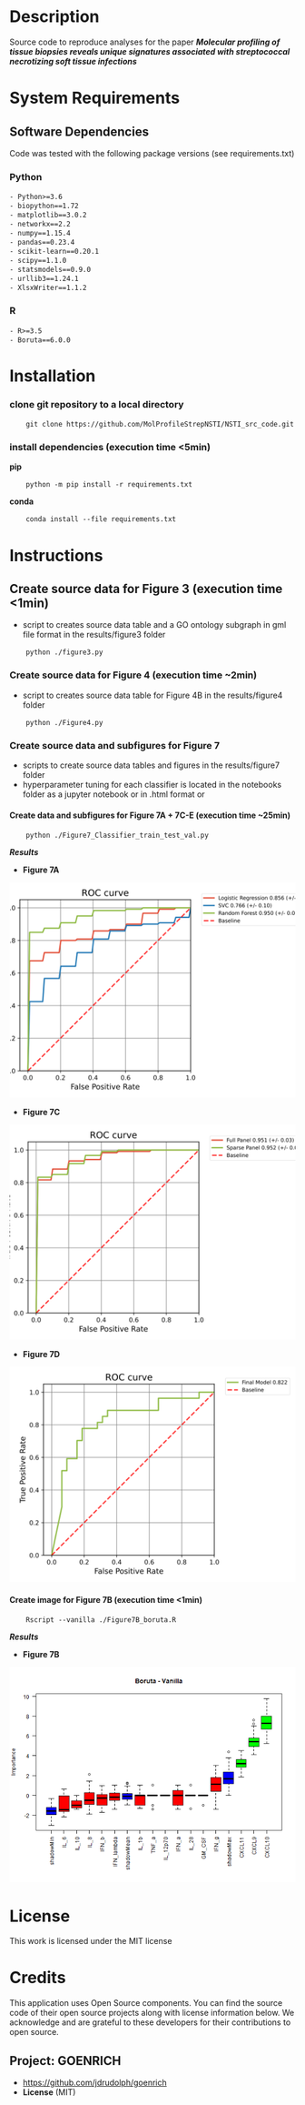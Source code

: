 # Description
Source code to reproduce analyses for the paper ***Molecular profiling of tissue biopsies reveals unique signatures associated with streptococcal necrotizing soft tissue infections***

# System Requirements
## Software Dependencies

Code was tested with the following package versions (see requirements.txt)

### Python 
    
    - Python>=3.6
    - biopython==1.72
    - matplotlib==3.0.2
    - networkx==2.2
    - numpy==1.15.4
    - pandas==0.23.4
    - scikit-learn==0.20.1
    - scipy==1.1.0
    - statsmodels==0.9.0
    - urllib3==1.24.1
    - XlsxWriter==1.1.2

### R 
    - R>=3.5
    - Boruta==6.0.0

# Installation

### clone git repository to a local directory
```
    git clone https://github.com/MolProfileStrepNSTI/NSTI_src_code.git
```

### install dependencies (execution time <5min)

**pip**
```
    python -m pip install -r requirements.txt
```

**conda**
```
    conda install --file requirements.txt
```

# Instructions
## Create source data for Figure 3 (execution time <1min)

- script to creates source data table and a GO ontology subgraph in gml file format in the results/figure3 folder
```
    python ./figure3.py
```

### Create source data for Figure 4 (execution time ~2min)

- script to creates source data table for Figure 4B in the results/figure4 folder
```
    python ./Figure4.py
```

### Create source data and subfigures for Figure 7

- scripts to create source data tables and figures in the results/figure7 folder
- hyperparameter tuning for each classifier is located in the notebooks folder
    as a jupyter notebook or in .html format or 


#### Create data and subfigures for Figure 7A + 7C-E (execution time ~25min)
```
    python ./Figure7_Classifier_train_test_val.py
```

***Results***
- **Figure 7A**
<img src="https://github.com/MolProfileStrepNSTI/NSTI_src_code/blob/master/pics/Fig7A_Model_comparison_ROC.svg?sanitize=true">

- **Figure 7C**
<img src="https://github.com/MolProfileStrepNSTI/NSTI_src_code/blob/master/pics/Fig7C_Feat_Comparison_ROC_RF.svg?sanitize=true">

- **Figure 7D**
<img src="https://github.com/MolProfileStrepNSTI/NSTI_src_code/blob/master/pics/Fig7D_FinalModel_ROC.svg?sanitize=true">

#### Create image for Figure 7B (execution time <1min)
```
    Rscript --vanilla ./Figure7B_boruta.R
```

***Results***
- **Figure 7B**
<img src="https://github.com/MolProfileStrepNSTI/NSTI_src_code/blob/master/pics/Fig7B_Boruta.png">

# License
This work is licensed under the MIT license

# Credits
This application uses Open Source components. You can find the source code of their open source projects along with license information below. We acknowledge and are grateful to these developers for their contributions to open source.

## Project: GOENRICH
- https://github.com/jdrudolph/goenrich
- **License** (MIT)
